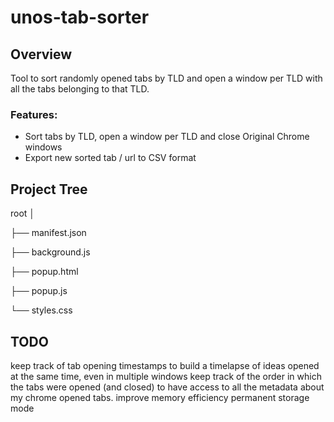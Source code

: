 # unos-tab-sorter
 
## Overview
Tool to sort randomly opened tabs by TLD and open a window per TLD with all the tabs belonging to that TLD.
### Features:
- Sort tabs by TLD, open a window per TLD and close Original Chrome windows
- Export new sorted tab / url to CSV format



## Project Tree
root
│

├── manifest.json

├── background.js

├── popup.html

├── popup.js

└── styles.css

## TODO
keep track of tab opening timestamps to build a timelapse of ideas opened at the same time, even in multiple windows
keep track of the order in which the tabs were opened (and closed) to have access to all the metadata about my chrome opened tabs.
improve memory efficiency
permanent storage mode
